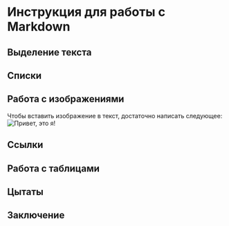 # Инструкция для работы с Markdown

## Выделение текста

## Списки 

## Работа с изображениями
Чтобы вставить изображение в текст, достаточно написать следующее:
![Привет, это я!](i.webp)

## Ссылки

## Работа с таблицами

## Цытаты 

## Заключение 